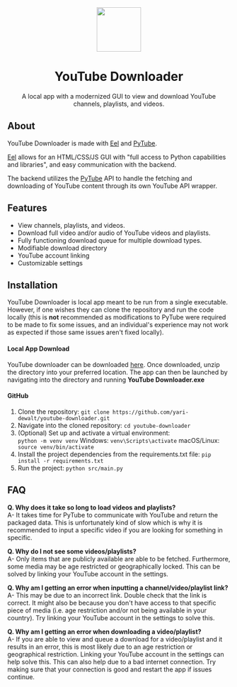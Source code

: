 <div align="center">
<img src="https://upload.wikimedia.org/wikipedia/commons/thumb/0/09/YouTube_full-color_icon_%282017%29.svg/1024px-YouTube_full-color_icon_%282017%29.svg.png" height="100"</img>
</div>
<h1 align="center">YouTube Downloader</h1>
<p align="center">A local app with a modernized GUI to view and download YouTube channels, playlists, and videos.</p>

<h2>About</h2>
<p>YouTube Downloader is made with <a href="https://github.com/python-eel/Eel">Eel</a> and <a href="https://github.com/pytube/pytube">PyTube</a>.</p>
<p><a href="https://github.com/python-eel/Eel">Eel</a> allows for an HTML/CSS/JS GUI with "full access to Python capabilities and libraries", and easy communication with the backend.</p>
<p>The backend utilizes the <a href="https://github.com/pytube/pytube">PyTube</a> API to handle the fetching and downloading of YouTube content through its own YouTube API wrapper.</p>

<h2>Features</h2>
<ul>
<li>View channels, playlists, and videos.</li>
<li>Download full video and/or audio of YouTube videos and playlists.
<li>Fully functioning download queue for multiple download types.</li>
<li>Modifiable download directory</li>
<li>YouTube account linking</li>
<li>Customizable settings</li>
</ul>

<h2>Installation</h2>
<p>YouTube Downloader is local app meant to be run from a single executable. However, if one wishes they can clone the repository and run the code locally (this is <b>not</b> recommended as modifications to PyTube were required to be made to fix some issues, and an individual's experience may not work as expected if those same issues aren't fixed locally).</p>
<h4>Local App Download</h4>
<p>YouTube downloader can be downloaded <a href="https://github.com/yari-dewalt/youtube-downloader/releases">here</a>. Once downloaded, unzip the directory into your preferred location. The app can then be launched by navigating into the directory and running <b>YouTube Downloader.exe</b></p>
<h4>GitHub</h4>
<ol>
<li>Clone the repository: <code>git clone https://github.com/yari-dewalt/youtube-downloader.git</code></li>
<li>Navigate into the cloned repository: <code>cd youtube-downloader</code>
<li>(Optional) Set up and activate a virtual environment:</li><code>python -m venv venv</code>
Windows: <code>venv\Scripts\activate</code>
macOS/Linux: <code>source venv/bin/activate</code>
</li>
<li>Install the project dependencies from the requirements.txt file: <code>pip install -r requirements.txt</code></li>
<li>Run the project: <code>python src/main.py</code></li>
</ol>

<h2>FAQ</h2>
<p><b>Q. Why does it take so long to load videos and playlists?</b><br>A- It takes time for PyTube to communicate with YouTube and return the packaged data. This is unfortunately kind of slow which is why it is recommended to input a specific video if you are looking for something in specific.</br></p>
<p><b>Q. Why do I not see some videos/playlists?</b><br>A- Only items that are publicly available are able to be fetched. Furthermore, some media may be age restricted or geographically locked. This can be solved by linking your YouTube account in the settings.</br></p>
<p><b>Q. Why am I getting an error when inputting a channel/video/playlist link?</b><br>A- This may be due to an incorrect link. Double check that the link is correct. It might also be because you don't have access to that specific piece of media (i.e. age restriction and/or not being available in your country). Try linking your YouTube account in the settings to solve this.</br></p>
<p><b>Q. Why am I getting an error when downloading a video/playlist?</b><br>A- If you are able to view and queue a download for a video/playlist and it results in an error, this is most likely due to an age restriction or geographical restriction. Linking your YouTube account in the settings can help solve this. This can also help due to a bad internet connection. Try making sure that your connection is good and restart the app if issues continue.</br></p>
